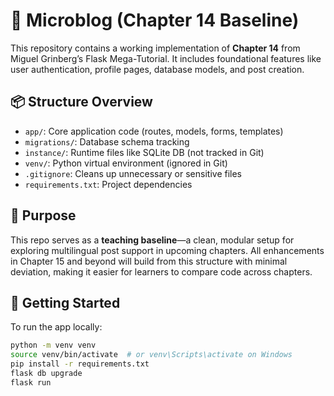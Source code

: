 # 📝 Microblog (Chapter 14 Baseline)

This repository contains a working implementation of **Chapter 14** from Miguel Grinberg’s Flask Mega-Tutorial. It includes foundational features like user authentication, profile pages, database models, and post creation.

## 📦 Structure Overview

- `app/`: Core application code (routes, models, forms, templates)
- `migrations/`: Database schema tracking
- `instance/`: Runtime files like SQLite DB (not tracked in Git)
- `venv/`: Python virtual environment (ignored in Git)
- `.gitignore`: Cleans up unnecessary or sensitive files
- `requirements.txt`: Project dependencies

## 🧠 Purpose

This repo serves as a **teaching baseline**—a clean, modular setup for exploring multilingual post support in upcoming chapters. All enhancements in Chapter 15 and beyond will build from this structure with minimal deviation, making it easier for learners to compare code across chapters.

## 🚀 Getting Started

To run the app locally:
```bash
python -m venv venv
source venv/bin/activate  # or venv\Scripts\activate on Windows
pip install -r requirements.txt
flask db upgrade
flask run